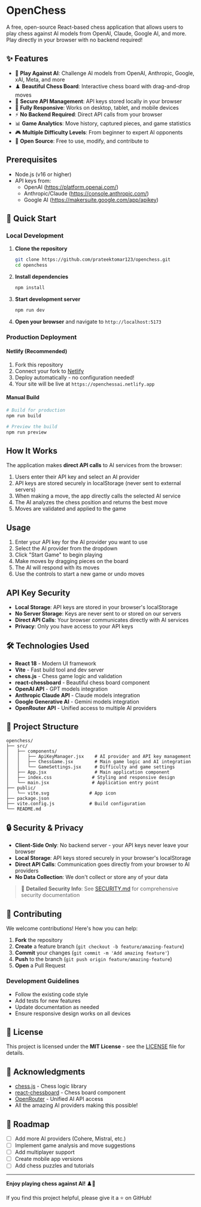 # OpenChess

A free, open-source React-based chess application that allows users to play chess against AI models from OpenAI, Claude, Google AI, and more. Play directly in your browser with no backend required!

## ✨ Features

- 🎯 **Play Against AI**: Challenge AI models from OpenAI, Anthropic, Google, xAI, Meta, and more
- ♟️ **Beautiful Chess Board**: Interactive chess board with drag-and-drop moves
- 🔐 **Secure API Management**: API keys stored locally in your browser
- 📱 **Fully Responsive**: Works on desktop, tablet, and mobile devices
- ⚡ **No Backend Required**: Direct API calls from your browser
- 📊 **Game Analytics**: Move history, captured pieces, and game statistics
- 🎮 **Multiple Difficulty Levels**: From beginner to expert AI opponents
- 🌟 **Open Source**: Free to use, modify, and contribute to

## Prerequisites

- Node.js (v16 or higher)
- API keys from:
  - OpenAI (https://platform.openai.com/)
  - Anthropic/Claude (https://console.anthropic.com/)
  - Google AI (https://makersuite.google.com/app/apikey)

## 🚀 Quick Start

### Local Development

1. **Clone the repository**

   ```bash
   git clone https://github.com/prateektomar123/openchess.git
   cd openchess
   ```

2. **Install dependencies**

   ```bash
   npm install
   ```

3. **Start development server**

   ```bash
   npm run dev
   ```

4. **Open your browser** and navigate to `http://localhost:5173`

### Production Deployment

#### Netlify (Recommended)

1. Fork this repository
2. Connect your fork to [Netlify](https://netlify.com)
3. Deploy automatically - no configuration needed!
4. Your site will be live at `https://openchessai.netlify.app`

#### Manual Build

```bash
# Build for production
npm run build

# Preview the build
npm run preview
```

## How It Works

The application makes **direct API calls** to AI services from the browser:

1. Users enter their API key and select an AI provider
2. API keys are stored securely in localStorage (never sent to external servers)
3. When making a move, the app directly calls the selected AI service
4. The AI analyzes the chess position and returns the best move
5. Moves are validated and applied to the game

## Usage

1. Enter your API key for the AI provider you want to use
2. Select the AI provider from the dropdown
3. Click "Start Game" to begin playing
4. Make moves by dragging pieces on the board
5. The AI will respond with its moves
6. Use the controls to start a new game or undo moves

## API Key Security

- **Local Storage**: API keys are stored in your browser's localStorage
- **No Server Storage**: Keys are never sent to or stored on our servers
- **Direct API Calls**: Your browser communicates directly with AI services
- **Privacy**: Only you have access to your API keys

## 🛠️ Technologies Used

- **React 18** - Modern UI framework
- **Vite** - Fast build tool and dev server
- **chess.js** - Chess game logic and validation
- **react-chessboard** - Beautiful chess board component
- **OpenAI API** - GPT models integration
- **Anthropic Claude API** - Claude models integration
- **Google Generative AI** - Gemini models integration
- **OpenRouter API** - Unified access to multiple AI providers

## 📁 Project Structure

```
openchess/
├── src/
│   ├── components/
│   │   ├── ApiKeyManager.jsx    # AI provider and API key management
│   │   ├── ChessGame.jsx        # Main game logic and AI integration
│   │   └── GameSettings.jsx     # Difficulty and game settings
│   ├── App.jsx                  # Main application component
│   ├── index.css               # Styling and responsive design
│   └── main.jsx                # Application entry point
├── public/
│   └── vite.svg               # App icon
├── package.json
├── vite.config.js             # Build configuration
└── README.md
```

## 🔒 Security & Privacy

- **Client-Side Only**: No backend server - your API keys never leave your browser
- **Local Storage**: API keys stored securely in your browser's localStorage
- **Direct API Calls**: Communication goes directly from your browser to AI providers
- **No Data Collection**: We don't collect or store any of your data

> 📖 **Detailed Security Info**: See [SECURITY.md](SECURITY.md) for comprehensive security documentation

## 🤝 Contributing

We welcome contributions! Here's how you can help:

1. **Fork** the repository
2. **Create** a feature branch (`git checkout -b feature/amazing-feature`)
3. **Commit** your changes (`git commit -m 'Add amazing feature'`)
4. **Push** to the branch (`git push origin feature/amazing-feature`)
5. **Open** a Pull Request

### Development Guidelines

- Follow the existing code style
- Add tests for new features
- Update documentation as needed
- Ensure responsive design works on all devices

## 📄 License

This project is licensed under the **MIT License** - see the [LICENSE](LICENSE) file for details.

## 🙏 Acknowledgments

- [chess.js](https://github.com/jhlywa/chess.js) - Chess logic library
- [react-chessboard](https://github.com/Clariity/react-chessboard) - Chess board component
- [OpenRouter](https://openrouter.ai) - Unified AI API access
- All the amazing AI providers making this possible!

## 🎯 Roadmap

- [ ] Add more AI providers (Cohere, Mistral, etc.)
- [ ] Implement game analysis and move suggestions
- [ ] Add multiplayer support
- [ ] Create mobile app versions
- [ ] Add chess puzzles and tutorials

---

**Enjoy playing chess against AI! ♟️🤖**

If you find this project helpful, please give it a ⭐ on GitHub!
